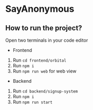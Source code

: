 # SayAnonymous

## How to run the project?

Open two terminals in your code editor

- Frontend

1. Run `cd frontend/orbital`
2. Run `npm i`
3. Run `npm run web` for web view

- Backend

1. Run `cd backend/signup-system`
2. Run `npm i`
3. Run `npm run start`
